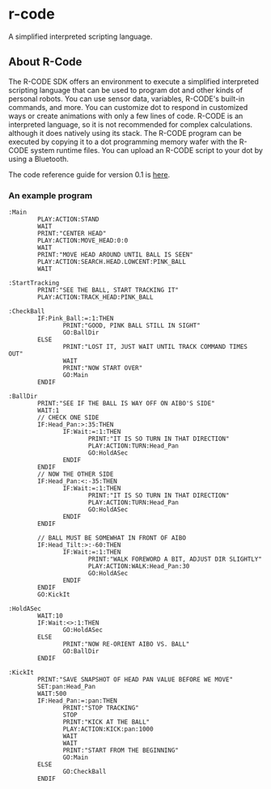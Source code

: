 # r-code

A simplified interpreted scripting language.

## About R-Code

The R-CODE SDK offers an environment to execute a simplified interpreted scripting language that can be used to program dot and other kinds of personal robots. You can use sensor data, variables, R-CODE's built-in commands, and more. You can customize dot to respond in customized ways or create animations with only a few lines of code. R-CODE is an interpreted language, so it is not recommended for complex calculations. although it does natively using its stack. The R-CODE program can be executed by copying it to a dot programming memory wafer with the R-CODE system runtime files. You can upload an R-CODE script to your dot by using a Bluetooth.

The code reference guide for version 0.1 is [here](/Reference.md).

### An example program

```
:Main
        PLAY:ACTION:STAND
        WAIT
        PRINT:"CENTER HEAD"
        PLAY:ACTION:MOVE_HEAD:0:0
        WAIT
        PRINT:"MOVE HEAD AROUND UNTIL BALL IS SEEN"
        PLAY:ACTION:SEARCH.HEAD.LOWCENT:PINK_BALL
        WAIT

:StartTracking
        PRINT:"SEE THE BALL, START TRACKING IT"
        PLAY:ACTION:TRACK_HEAD:PINK_BALL

:CheckBall
        IF:Pink_Ball:=:1:THEN
               PRINT:"GOOD, PINK BALL STILL IN SIGHT"
               GO:BallDir
        ELSE
               PRINT:"LOST IT, JUST WAIT UNTIL TRACK COMMAND TIMES OUT"
               WAIT
               PRINT:"NOW START OVER"
               GO:Main       
        ENDIF

:BallDir
        PRINT:"SEE IF THE BALL IS WAY OFF ON AIBO'S SIDE"
        WAIT:1
        // CHECK ONE SIDE
        IF:Head_Pan:>:35:THEN
               IF:Wait:=:1:THEN
                      PRINT:"IT IS SO TURN IN THAT DIRECTION"
                      PLAY:ACTION:TURN:Head_Pan
                      GO:HoldASec
               ENDIF
        ENDIF
        // NOW THE OTHER SIDE 
        IF:Head_Pan:<:-35:THEN
               IF:Wait:=:1:THEN
                      PRINT:"IT IS SO TURN IN THAT DIRECTION"
                      PLAY:ACTION:TURN:Head_Pan
                      GO:HoldASec
               ENDIF
        ENDIF

        // BALL MUST BE SOMEWHAT IN FRONT OF AIBO
        IF:Head_Tilt:>:-60:THEN
               IF:Wait:=:1:THEN
                      PRINT:"WALK FOREWORD A BIT, ADJUST DIR SLIGHTLY"
                      PLAY:ACTION:WALK:Head_Pan:30
                      GO:HoldASec
               ENDIF
        ENDIF
        GO:KickIt

:HoldASec
        WAIT:10
        IF:Wait:<>:1:THEN
               GO:HoldASec
        ELSE
               PRINT:"NOW RE-ORIENT AIBO VS. BALL"
               GO:BallDir
        ENDIF

:KickIt
        PRINT:"SAVE SNAPSHOT OF HEAD PAN VALUE BEFORE WE MOVE"
        SET:pan:Head_Pan
        WAIT:500
        IF:Head_Pan:=:pan:THEN
               PRINT:"STOP TRACKING"
               STOP
               PRINT:"KICK AT THE BALL"
               PLAY:ACTION:KICK:pan:1000
               WAIT
               WAIT
               PRINT:"START FROM THE BEGINNING"
               GO:Main
        ELSE
               GO:CheckBall
        ENDIF
```
